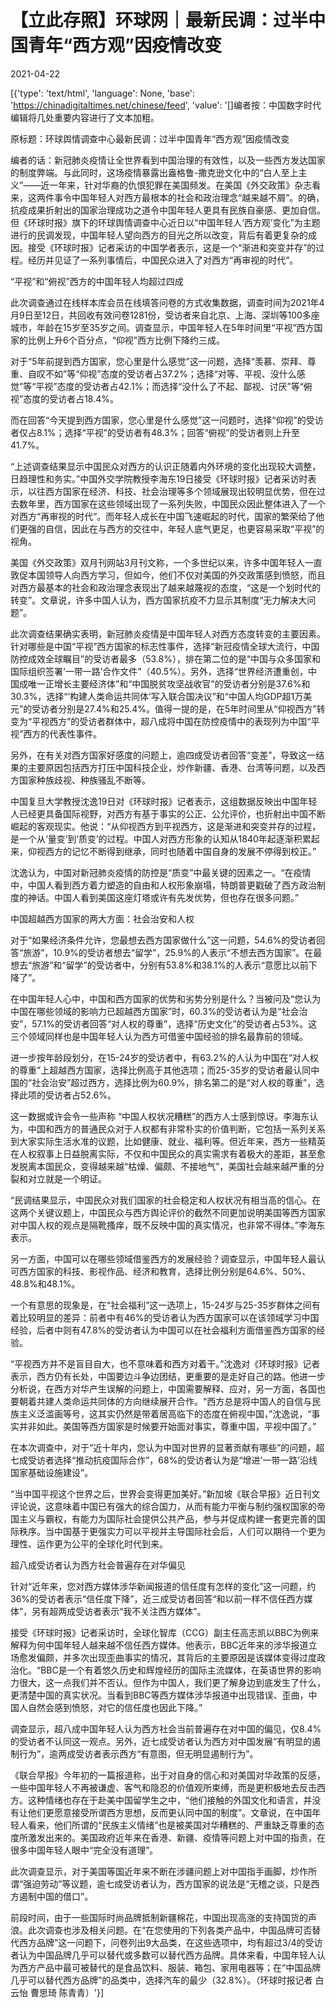 # 【立此存照】环球网｜最新民调：过半中国青年“西方观”因疫情改变

2021-04-22

[{'type': 'text/html', 'language': None, 'base': 'https://chinadigitaltimes.net/chinese/feed', 'value': '[]编者按：中国数字时代编辑将几处重要内容进行了文本加粗。

原标题：环球舆情调查中心最新民调：过半中国青年“西方观”因疫情改变

编者的话：新冠肺炎疫情让全世界看到中国治理的有效性，以及一些西方发达国家的制度弊端。与此同时，这场疫情暴露出盎格鲁-撒克逊文化中的“白人至上主义”——近一年来，针对华裔的仇恨犯罪在美国频发。在美国《外交政策》杂志看来，这两件事令中国年轻人对西方最根本的社会和政治理念“越来越不屑”。的确，抗疫成果折射出的国家治理成功之道令中国年轻人更具有民族自豪感、更加自信。但《环球时报》旗下的环球舆情调查中心近日以“中国年轻人‘西方观’变化”为主题进行的民调发现，中国年轻人望向西方的目光之所以改变，背后有着更复杂的成因。接受《环球时报》记者采访的中国学者表示，这是一个“渐进和突变并存”的过程。经历并见证了一系列事情后，中国民众进入了对西方“再审视的时代”。

“平视”和“俯视”西方的中国年轻人均超过四成

此次调查通过在线样本库会员在线填答问卷的方式收集数据，调查时间为2021年4月9日至12日，共回收有效问卷1281份，受访者来自北京、上海、深圳等100多座城市，年龄在15岁至35岁之间。调查显示，中国年轻人在5年时间里“平视”西方国家的比例上升6个百分点，“仰视”西方比例下降约三成。

对于“5年前提到西方国家，您心里是什么感觉”这一问题，选择“羡慕、崇拜、尊重、自叹不如”等“仰视”态度的受访者占37.2%；选择“对等、平视、没什么感觉”等“平视”态度的受访者占42.1%；而选择“没什么了不起、鄙视、讨厌”等“俯视”态度的受访者占18.4%。

而在回答“今天提到西方国家，您心里是什么感觉”这一问题时，选择“仰视”的受访者仅占8.1%；选择“平视”的受访者有48.3%；回答“俯视”的受访者则上升至41.7%。

“上述调查结果显示中国民众对西方的认识正随着内外环境的变化出现较大调整，日趋理性和务实。”中国外交学院教授李海东19日接受《环球时报》记者采访时表示，以往西方国家在经济、科技、社会治理等多个领域展现出较明显优势，但在过去数年里，西方国家在这些领域出现了一系列失败，中国民众因此整体进入了一个对西方“再审视的时代”。而年轻人成长在中国飞速崛起的时代，国家的繁荣给了他们更强的自信，因此在与西方的交往中，年轻人底气更足，也更容易采取“平视”的视角。

美国《外交政策》双月刊网站3月刊文称，一个多世纪以来，许多中国年轻人一直敦促本国领导人向西方学习，但如今，他们不仅对美国的外交政策感到愤怒，而且对西方最基本的社会和政治理念表现出了越来越蔑视的态度，“这是一个划时代的转变”。文章说，许多中国人认为，西方国家抗疫不力显示其制度“无力解决大问题”。

此次调查结果确实表明，新冠肺炎疫情是中国年轻人对西方态度转变的主要因素。针对哪些是中国“平视”西方国家的标志性事件，选择“新冠疫情全球大流行，中国防控成效全球瞩目”的受访者最多（53.8%），排在第二位的是“中国与众多国家和国际组织签署‘一带一路’合作文件”（40.5%）。另外，选择“世界经济遭重创，中国成唯一正增长主要经济体”和“中国脱贫攻坚战收官”的受访者分别是37.6%和30.3%，选择“‘构建人类命运共同体’写入联合国决议”和“中国人均GDP超1万美元”的受访者分别是27.4%和25.4%。值得一提的是，在5年时间里从“仰视西方”转变为“平视西方”的受访者群体中，超八成将中国在防控疫情中的表现列为中国“平视”西方的代表性事件。

另外，在有关对西方国家好感度的问题上，逾四成受访者回答“变差”，导致这一结果的主要原因包括西方打压中国科技企业，炒作新疆、香港、台湾等问题，以及西方国家种族歧视、种族骚乱不断等。

中国复旦大学教授沈逸19日对《环球时报》记者表示，这组数据反映出中国年轻人已经更具备国际视野，对西方有基于事实的公正、公允评价，也折射出中国不断崛起的客观现实。他说：“从仰视西方到平视西方，这是渐进和突变并存的过程，是一个从‘量变’到‘质变’的过程。中国人对西方形象的认知从1840年起逐渐积累起来，仰视西方的记忆不断得到继承，同时也随着中国自身的发展不停得到校正。”

沈逸认为，中国对新冠肺炎疫情的防控是“质变”中最关键的因素之一。“在疫情中，中国人看到西方着力塑造的自由和人权形象崩塌，特朗普更戳破了西方政治制度的神话。中国人看到美国这座灯塔或许有先发优势，但也存在很多问题。”

中国超越西方国家的两大方面：社会治安和人权

对于“如果经济条件允许，您最想去西方国家做什么”这一问题，54.6%的受访者回答“旅游”，10.9%的受访者想去“留学”，25.9%的人表示“不想去西方国家”。在最想去“旅游”和“留学”的受访者中，分别有53.8%和38.1%的人表示“意愿比以前下降了”。

在中国年轻人心中，中国和西方国家的优势和劣势分别是什么？当被问及“您认为中国在哪些领域的影响力已超越西方国家”时，60.3%的受访者认为是“社会治安”，57.1%的受访者回答“对人权的尊重”，选择“历史文化”的受访者占53%。这三个领域同样也是中国年轻人认为西方可借鉴中国经验的排名最靠前的领域。

进一步按年龄段划分，在15-24岁的受访者中，有63.2%的人认为中国在“对人权的尊重”上超越西方国家，选择比例高于其他选项；而25-35岁的受访者最认同中国的“社会治安”超过西方，选择比例为60.9%，排名第二的是“对人权的尊重”，选择此项的受访者占52.6%。

这一数据或许会令一些声称 “中国人权状况糟糕”的西方人士感到惊讶。李海东认为，中国和西方的普通民众对于人权都有非常朴实的价值判断，它包括一系列关系到大家实际生活水准的议题，比如健康、就业、福利等。但近年来，西方一些精英在人权叙事上日益脱离实际，不仅和中国民众的真实需求有着极大的差距，甚至愈发脱离本国民众，变得越来越“枯燥、偏颇、不接地气”，美国社会越来越严重的分裂和对立就是一个明证。

“民调结果显示，中国民众对我们国家的社会稳定和人权状况有相当高的信心。在这两个关键议题上，中国民众与西方舆论评价的截然不同更加说明美国等西方国家对中国人权的观点是隔靴搔痒，既不反映中国的真实情况，也非常不得体。”李海东表示。

另一方面，中国可以在哪些领域借鉴西方的发展经验？调查显示，中国年轻人最认可西方国家的科技、影视作品、经济和教育，选择比例分别是64.6%、50%、48.8%和48.1%。

一个有意思的现象是，在“社会福利”这一选项上，15-24岁与25-35岁群体之间有着比较明显的差异：前者中有46%的受访者认为西方国家可以在该领域学习中国经验，后者中则有47.8%的受访者认为中国可以在社会福利方面借鉴西方国家的经验。

“平视西方并不是盲目自大，也不意味着和西方对着干。”沈逸对《环球时报》记者表示，西方仍有长处，中国要边斗争边团结，更重要的是走好自己的路。他进一步分析说，在西方对华产生误解的问题上，中国需要解释、应对，另一方面，各国也要朝着共建人类命运共同体的方向继续展开合作。“西方总是将中国人的自信与民族主义泛滥画等号，这其实仍然是带着居高临下的态度在俯视中国，”沈逸说，“事实并非如此。美国等西方国家是时候要开始面对事实，尊重中国，平视中国了。”

在本次调查中，对于“近十年内，您认为中国对世界的显著贡献有哪些”的问题，超七成受访者选择“推动抗疫国际合作”，68%的受访者认为是“增进‘一带一路’沿线国家基础设施建设”。

“当中国平视这个世界之后，世界会变得更加美好。”新加坡《联合早报》近日刊文评论说，这意味着中国已有强大的综合国力，从而有能力平衡与制约强权国家的帝国主义与霸权，有能力为国际社会提供公共产品，参与并促成构建一套更完善的国际秩序。当中国基于更强实力可以平视并主导国际社会后，人们可以期待一个更为理性、运作更为公平的全球化时代到来。

超八成受访者认为西方社会普遍存在对华偏见

针对“近年来，您对西方媒体涉华新闻报道的信任度有怎样的变化”这一问题，约36%的受访者表示“信任度下降”，近三成受访者回答“和以前一样不信任西方媒体”，另有超两成受访者表示“我不关注西方媒体”。

接受《环球时报》记者采访时，全球化智库（CCG）副主任高志凯以BBC为例来解释为何中国年轻人越来越不信任西方媒体。他表示，BBC近年来的涉华报道立场愈发偏颇，并多次出现歪曲事实的情况，其背后的主要原因是该媒体变得过度政治化。“BBC是一个有着悠久历史和辉煌经历的国际主流媒体，在英语世界的影响力很大，这一点我们并不否认。但作为中国人，我们更了解身边到底发生了什么，更清楚中国的真实状况。当看到BBC等西方媒体涉华报道中出现错误、歪曲，中国人自然会感到愤怒，对它的信任度也因此下降。”

调查显示，超八成中国年轻人认为西方社会当前普遍存在对中国的偏见，仅8.4%的受访者不认同这一观点。另外，近七成受访者认为西方对中国发展“有明显的遏制行为”，逾两成受访者表示西方“有意图，但无明显遏制行为”。

《联合早报》今年初的一篇报道称，出于对自身的信心和对美国对华政策的反感，一些中国年轻人不再被谦虚、客气和隐忍的价值观所束缚，而是更积极地去反击西方。这种情绪也存在于赴美中国留学生之中，“他们接触的外国文化和语言，并没有让他们更愿意接受所谓西方思想，反而更认同中国的制度”。文章说，在中国年轻人看来，他们所谓的“民族主义情绪”也是被美国对华糟糕的、严重缺乏尊重的态度所激发出来的。美国政府近年来在香港、新疆、疫情等问题上对中国的指责，在很多中国年轻人眼中“完全没有道理”。

此次调查显示，对于美国等国近年来不断在涉疆问题上对中国指手画脚，炒作所谓“强迫劳动”等议题，逾七成受访者认为，西方国家的说法是“无稽之谈，只是西方遏制中国的借口”。

前段时间，由于一些国际时尚品牌抵制新疆棉花，中国出现高涨的支持国货的声浪。此次调查也涉及相关问题。在“在您使用的下列各类产品中，中国品牌可否替代西方品牌”这一问题下，问卷列出9大品类，在这些选项中，均有超过3/4的受访者认为中国品牌几乎可以替代或多数可以替代西方品牌。具体来看，中国年轻人认为西方产品中最可被替代的是食品饮料、服装、箱包、家用电器等；在“中国品牌几乎可以替代西方品牌”的品类中，选择汽车的最少（32.8%）。（环球时报记者 白云怡 曹思琦 陈青青）'}]